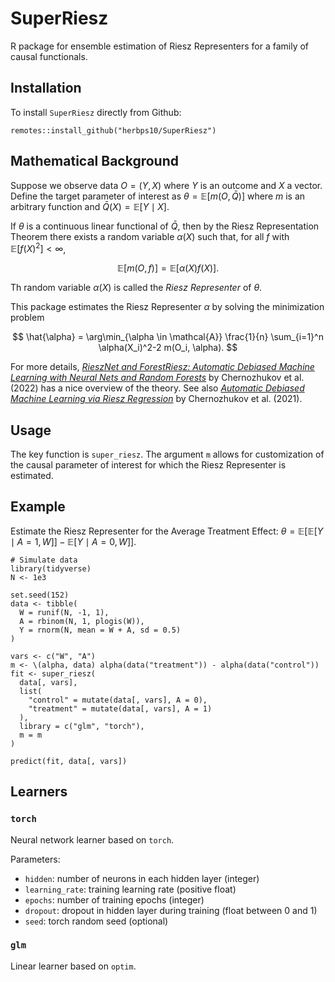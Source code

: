 # SuperRiesz
R package for ensemble estimation of Riesz Representers for a family of causal functionals.

## Installation
To install `SuperRiesz` directly from Github:
```
remotes::install_github("herbps10/SuperRiesz")
```

## Mathematical Background
Suppose we observe data $O = (Y, X)$ where $Y$ is an outcome and $X$ a vector. Define the target parameter of interest as $\theta = \mathbb{E}[m(O, \bar{Q})]$ where $m$ is an arbitrary function and $\bar{Q}(X) = \mathbb{E}[Y \mid X]$. 

If $\theta$ is a continuous linear functional of $\bar{Q}$, then by the Riesz Representation Theorem there exists a random variable $\alpha(X)$ such that, for all $f$ with $\mathbb{E}[f(X)^2] < \infty$,

$$
\mathbb{E}[m(O, f)] = \mathbb{E}[\alpha(X) f(X)].
$$

Th random variable $\alpha(X)$ is called the _Riesz Representer_ of $\theta$. 

This package estimates the Riesz Representer $\alpha$ by solving the minimization problem

$$
\hat{\alpha} = \arg\min_{\alpha \in \mathcal{A}} \frac{1}{n} \sum_{i=1}^n \alpha(X_i)^2-2 m(O_i, \alpha).
$$

For more details, [_RieszNet and ForestRiesz: Automatic Debiased Machine Learning with Neural Nets and Random Forests_](https://proceedings.mlr.press/v162/chernozhukov22a/chernozhukov22a.pdf) by Chernozhukov et al. (2022) has a nice overview of the theory. See also [_Automatic Debiased Machine Learning via Riesz Regression_](https://arxiv.org/abs/2104.14737) by Chernozhukov et al. (2021).

## Usage
The key function is `super_riesz`. The argument `m` allows for customization of the causal parameter of interest for which the Riesz Representer is estimated. 

## Example
Estimate the Riesz Representer for the Average Treatment Effect: $\theta = \mathbb{E}[\mathbb{E}[Y \mid A = 1, W]] - \mathbb{E}[Y \mid A = 0, W]]$. 
```
# Simulate data
library(tidyverse)
N <- 1e3

set.seed(152)
data <- tibble(
  W = runif(N, -1, 1),
  A = rbinom(N, 1, plogis(W)),
  Y = rnorm(N, mean = W + A, sd = 0.5)
)

vars <- c("W", "A")
m <- \(alpha, data) alpha(data("treatment")) - alpha(data("control"))
fit <- super_riesz(
  data[, vars], 
  list(
    "control" = mutate(data[, vars], A = 0),
    "treatment" = mutate(data[, vars], A = 1)
  ),
  library = c("glm", "torch"), 
  m = m
)

predict(fit, data[, vars])

```


## Learners

### `torch`
Neural network learner based on `torch`.

Parameters:
- `hidden`: number of neurons in each hidden layer (integer)
- `learning_rate`: training learning rate (positive float)
- `epochs`: number of training epochs (integer)
- `dropout`: dropout in hidden layer during training (float between 0 and 1)
- `seed`: torch random seed (optional)

### `glm`
Linear learner based on `optim`. 
